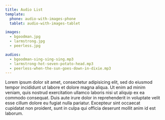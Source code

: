 ```yaml
---
title: Audio List
template:
  phone: audio-with-images-phone
  tablet: audio-with-images-tablet

images:
  - bgoodman.jpg
  - larmstrong.jpg
  - peerless.jpg

audios:
  - bgoodman-sing-sing-sing.mp3
  - larmstrong-hot-seven-potato-head.mp3
  - peerless-when-the-sun-goes-down-in-dixie.mp3
---
```

Lorem ipsum dolor sit amet, consectetur adipisicing elit, sed do eiusmod tempor incididunt ut labore et dolore magna aliqua. Ut enim ad minim veniam, quis nostrud exercitation ullamco laboris nisi ut aliquip ex ea commodo consequat. Duis aute irure dolor in reprehenderit in voluptate velit esse cillum dolore eu fugiat nulla pariatur. Excepteur sint occaecat cupidatat non proident, sunt in culpa qui officia deserunt mollit anim id est laborum.